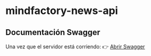 # mindfactory-news-api

## Documentación Swagger

Una vez que el servidor está corriendo:
👉 [Abrir Swagger](http://localhost:5000/api-docs)